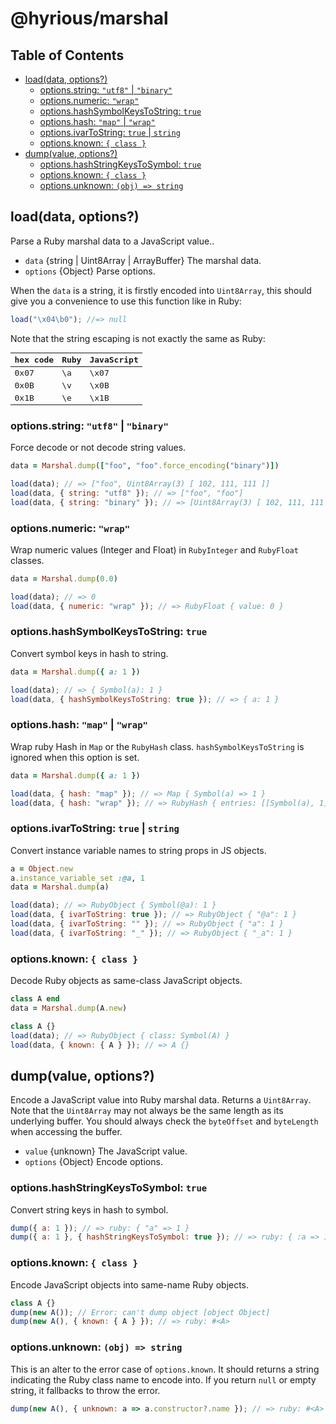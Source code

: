 # @hyrious/marshal

## Table of Contents

- [load(data, options?)](#loaddata-options)
  - [options.string: `"utf8"` | `"binary"`](#optionsstring-utf8--binary)
  - [options.numeric: `"wrap"`](#optionsnumeric-wrap)
  - [options.hashSymbolKeysToString: `true`](#optionshashsymbolkeystostring-true)
  - [options.hash: `"map"` | `"wrap"`](#optionshash-map--wrap)
  - [options.ivarToString: `true` | `string`](#optionsivartostring-true--string)
  - [options.known: `{ class }`](#optionsknown--class-)
- [dump(value, options?)](#dumpvalue-options)
  - [options.hashStringKeysToSymbol: `true`](#optionshashstringkeystosymbol-true)
  - [options.known: `{ class }`](#optionsknown--class--1)
  - [options.unknown: `(obj) => string`](#optionsunknown-obj--string)

## load(data, options?)

Parse a Ruby marshal data to a JavaScript value..

- `data` {string | Uint8Array | ArrayBuffer} The marshal data.
- `options` {Object} Parse options.

When the `data` is a string, it is firstly encoded into `Uint8Array`,
this should give you a convenience to use this function like in Ruby:

```js
load("\x04\b0"); //=> null
```

Note that the string escaping is not exactly the same as Ruby:

<samp>

| hex code | Ruby | JavaScript |
| -------- | ---- | ---------- |
| 0x07     | \a   | \x07       |
| 0x0B     | \v   | \x0B       |
| 0x1B     | \e   | \x1B       |

</samp>

### options.string: `"utf8"` | `"binary"`

Force decode or not decode string values.

```rb
data = Marshal.dump(["foo", "foo".force_encoding("binary")])
```

```js
load(data); // => ["foo", Uint8Array(3) [ 102, 111, 111 ]]
load(data, { string: "utf8" }); // => ["foo", "foo"]
load(data, { string: "binary" }); // => [Uint8Array(3) [ 102, 111, 111 ], Uint8Array(3) [ 102, 111, 111 ]]
```

### options.numeric: `"wrap"`

Wrap numeric values (Integer and Float) in `RubyInteger` and `RubyFloat` classes.

```rb
data = Marshal.dump(0.0)
```

```js
load(data); // => 0
load(data, { numeric: "wrap" }); // => RubyFloat { value: 0 }
```

### options.hashSymbolKeysToString: `true`

Convert symbol keys in hash to string.

```rb
data = Marshal.dump({ a: 1 })
```

```js
load(data); // => { Symbol(a): 1 }
load(data, { hashSymbolKeysToString: true }); // => { a: 1 }
```

### options.hash: `"map"` | `"wrap"`

Wrap ruby Hash in `Map` or the `RubyHash` class.
`hashSymbolKeysToString` is ignored when this option is set.

```rb
data = Marshal.dump({ a: 1 })
```

```js
load(data, { hash: "map" }); // => Map { Symbol(a) => 1 }
load(data, { hash: "wrap" }); // => RubyHash { entries: [[Symbol(a), 1]] }
```

### options.ivarToString: `true` | `string`

Convert instance variable names to string props in JS objects.

```rb
a = Object.new
a.instance_variable_set :@a, 1
data = Marshal.dump(a)
```

```js
load(data); // => RubyObject { Symbol(@a): 1 }
load(data, { ivarToString: true }); // => RubyObject { "@a": 1 }
load(data, { ivarToString: "" }); // => RubyObject { "a": 1 }
load(data, { ivarToString: "_" }); // => RubyObject { "_a": 1 }
```

### options.known: `{ class }`

Decode Ruby objects as same-class JavaScript objects.

```rb
class A end
data = Marshal.dump(A.new)
```

```js
class A {}
load(data); // => RubyObject { class: Symbol(A) }
load(data, { known: { A } }); // => A {}
```

## dump(value, options?)

Encode a JavaScript value into Ruby marshal data. Returns a `Uint8Array`.
Note that the `Uint8Array` may not always be the same length as its underlying buffer.
You should always check the `byteOffset` and `byteLength` when accessing the buffer.

- `value` {unknown} The JavaScript value.
- `options` {Object} Encode options.

### options.hashStringKeysToSymbol: `true`

Convert string keys in hash to symbol.

```js
dump({ a: 1 }); // => ruby: { "a" => 1 }
dump({ a: 1 }, { hashStringKeysToSymbol: true }); // => ruby: { :a => 1 }
```

### options.known: `{ class }`

Encode JavaScript objects into same-name Ruby objects.

```js
class A {}
dump(new A()); // Error: can't dump object [object Object]
dump(new A(), { known: { A } }); // => ruby: #<A>
```

### options.unknown: `(obj) => string`

This is an alter to the error case of `options.known`.
It should returns a string indicating the Ruby class name to encode into.
If you return `null` or empty string, it fallbacks to throw the error.

```js
dump(new A(), { unknown: a => a.constructor?.name }); // => ruby: #<A>
```
